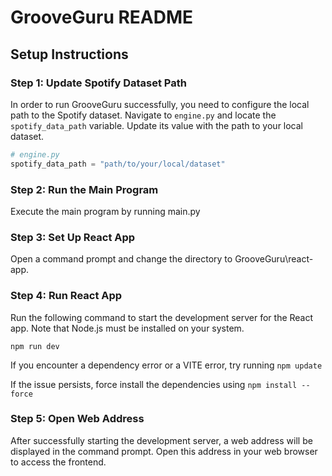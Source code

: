 # GrooveGuru README

## Setup Instructions

### Step 1: Update Spotify Dataset Path
In order to run GrooveGuru successfully, you need to configure the local path to the Spotify dataset. Navigate to `engine.py` and locate the `spotify_data_path` variable. Update its value with the path to your local dataset.

```python
# engine.py
spotify_data_path = "path/to/your/local/dataset"
```
### Step 2: Run the Main Program
Execute the main program by running main.py

### Step 3: Set Up React App
Open a command prompt and change the directory to GrooveGuru\react-app.

### Step 4: Run React App
Run the following command to start the development server for the React app. Note that Node.js must be installed on your system.

```commandline
npm run dev
```

If you encounter a dependency error or a VITE error, try running `npm update`

If the issue persists, force install the dependencies using `npm install --force`

### Step 5: Open Web Address
After successfully starting the development server, a web address will be displayed in the command prompt. Open this address in your web browser to access the frontend.